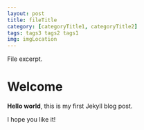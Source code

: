 ```yaml
---
layout: post
title: fileTitle
category: [categoryTitle1, categoryTitle2]
tags: tags3 tags2 tags1
img: imgLocation
---
```


File excerpt.

# Welcome

**Hello world**, this is my first Jekyll blog post.

I hope you like it!